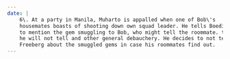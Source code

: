 ```yaml
---
date: |
    6\. At a party in Manila, Muharto is appalled when one of Bob\'s
    housemates boasts of shooting down own squad leader. He tells Boedi not
    to mention the gem smuggling to Bob, who might tell the roommate. that
    he will not tell and other general debauchery. He decides to not tell
    Freeberg about the smuggled gems in case his roommates find out.
---
```



